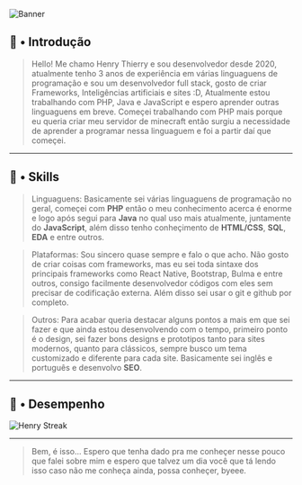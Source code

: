 <!--=== Banner de Introdução ===-->
![Banner](https://user-images.githubusercontent.com/119537238/225458228-89a2fe63-d8e9-48d0-8f33-392ed1b7e1ff.png)

<!--=== Conteúdo de Introdução ===-->
## 👋 • Introdução

> Hello! Me chamo Henry Thierry e sou desenvolvedor desde 2020, atualmente tenho 3 anos de experiência em várias linguaguens de programação e sou um desenvolvedor full stack, gosto de criar Frameworks, Inteligências artificiais e sites :D, Atualmente estou trabalhando com PHP, Java e JavaScript e espero aprender outras linguaguens em breve. Começei trabalhando com PHP mais porque eu queria criar meu servidor de minecraft então surgiu a necessidade de aprender a programar nessa linguaguem e foi a partir daí que começei. 

---

<!--=== Conteúdo de Skills ===-->

## 🚀 • Skills

> Linguaguens: Basicamente sei várias linguaguens de programação no geral, começei com **PHP** então o meu conhecimento acerca é enorme e logo após segui para **Java** no qual uso mais atualmente, juntamente do **JavaScript**, além disso tenho conheçimento de **HTML/CSS**, **SQL**, **EDA** e entre outros.

> Plataformas: Sou sincero quase sempre e falo o que acho. Não gosto de criar coisas com frameworks, mas eu sei toda sintaxe dos principais frameworks como React Native, Bootstrap, Bulma e entre outros, consigo facilmente desenvolvedor códigos com eles sem precisar de codificação externa. Além disso sei usar o git e github por completo.

> Outros: Para acabar queria destacar alguns pontos a mais em que sei fazer e que ainda estou desenvolvendo com o tempo, primeiro ponto é o design, sei fazer bons designs e prototipos tanto para sites modernos, quanto para clássicos, sempre busco um tema customizado e diferente para cada site. Basicamente sei inglês e português e desenvolvo **SEO**.

---

<!--==== Conteúdo de desempenho ===-->

## 📌 • Desempenho

![Henry Streak](https://streak-stats.demolab.com?user=Henry8K&theme=dracula)

---

<!--=== Conteudo de redes sociais ===

## 🌴 • Redes sociais-->

<!--=== Conteúdo Final ===-->

> Bem, é isso... Espero que tenha dado pra me conheçer nesse pouco que falei sobre mim e espero que talvez um dia você que tá lendo isso caso não me conheça ainda, possa conheçer, byeee.
